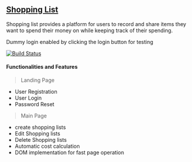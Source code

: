 ## [Shopping List](https://naomimariga.github.io/ShoppingList "Visit Page")
Shopping list provides a platform for users to record and share items they want to spend their money on while keeping track of their spending.

Dummy login enabled by clicking the login button for testing

[![Build Status](https://travis-ci.org/NaomiMariga/ShoppingList.svg?branch=develop)](https://travis-ci.org/NaomiMariga/ShoppingList)

#### Functionalities and Features
> Landing Page
- User Registration
- User Login
- Password Reset
> Main Page
- create shopping lists
- Edit Shopping lists
- Delete Shopping lists
- Automatic cost calculation
- DOM implementation for fast page operation
